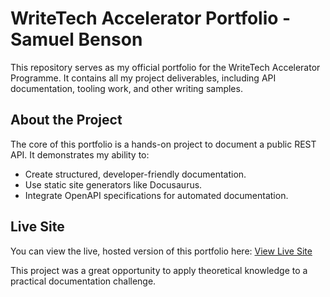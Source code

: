 # WriteTech Accelerator Portfolio - Samuel Benson

This repository serves as my official portfolio for the WriteTech Accelerator Programme. It contains all my project deliverables, including API documentation, tooling work, and other writing samples.

## About the Project

The core of this portfolio is a hands-on project to document a public REST API. It demonstrates my ability to:

-   Create structured, developer-friendly documentation.
-   Use static site generators like Docusaurus.
-   Integrate OpenAPI specifications for automated documentation.

## Live Site

You can view the live, hosted version of this portfolio here:
[View Live Site](https://writetech-accelerator-portfolio-sam.vercel.app/)

This project was a great opportunity to apply theoretical knowledge to a practical documentation challenge.